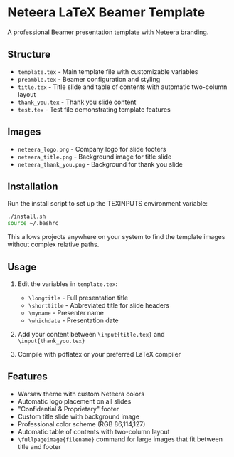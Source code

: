 # Neteera LaTeX Beamer Template

A professional Beamer presentation template with Neteera branding.

## Structure

- `template.tex` - Main template file with customizable variables
- `preamble.tex` - Beamer configuration and styling
- `title.tex` - Title slide and table of contents with automatic two-column layout
- `thank_you.tex` - Thank you slide content
- `test.tex` - Test file demonstrating template features

## Images

- `neteera_logo.png` - Company logo for slide footers
- `neteera_title.png` - Background image for title slide
- `neteera_thank_you.png` - Background for thank you slide

## Installation

Run the install script to set up the TEXINPUTS environment variable:
```bash
./install.sh
source ~/.bashrc
```

This allows projects anywhere on your system to find the template images without complex relative paths.

## Usage

1. Edit the variables in `template.tex`:
   - `\longtitle` - Full presentation title
   - `\shorttitle` - Abbreviated title for slide headers
   - `\myname` - Presenter name
   - `\whichdate` - Presentation date

2. Add your content between `\input{title.tex}` and `\input{thank_you.tex}`

3. Compile with pdflatex or your preferred LaTeX compiler

## Features

- Warsaw theme with custom Neteera colors
- Automatic logo placement on all slides
- "Confidential & Proprietary" footer
- Custom title slide with background image
- Professional color scheme (RGB 86,114,127)
- Automatic table of contents with two-column layout
- `\fullpageimage{filename}` command for large images that fit between title and footer